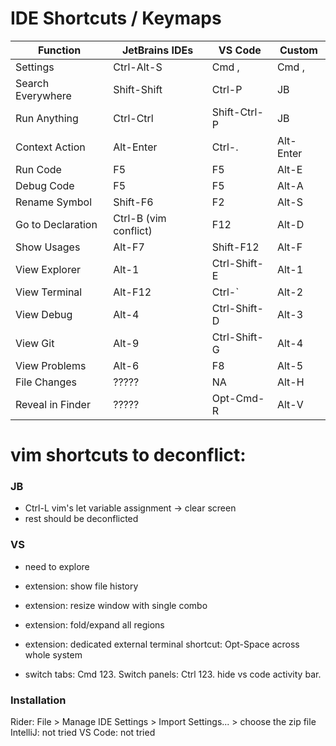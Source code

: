# IDE Shortcuts / Keymaps

| Function          | JetBrains IDEs        | VS Code      | Custom    |
| ----------------- | --------------------- | ------------ | --------- |
| Settings          | Ctrl-Alt-S            | Cmd ,        | Cmd ,     |
| Search Everywhere | Shift-Shift           | Ctrl-P       | JB        | <VS Go To File />
| Run Anything      | Ctrl-Ctrl             | Shift-Ctrl-P | JB        | <VS Show all commands />
| Context Action    | Alt-Enter             | Ctrl-.       | Alt-Enter | <VS Quick Fix />
| Run Code          | F5                    | F5           | Alt-E     | <VS Run is Debug />
| Debug Code        | F5                    | F5           | Alt-A     |
| Rename Symbol     | Shift-F6              | F2           | Alt-S     |
| Go to Declaration | Ctrl-B (vim conflict) | F12          | Alt-D     | <JB Go To Declaration or Usages, VS Preview Declaration />
| Show Usages       | Alt-F7                | Shift-F12    | Alt-F     | <VS Peek References />
| View Explorer     | Alt-1                 | Ctrl-Shift-E | Alt-1     | <VS Show Explorer />
| View Terminal     | Alt-F12               | Ctrl-\`      | Alt-2     | 
| View Debug        | Alt-4                 | Ctrl-Shift-D | Alt-3     | <VS Show Run and Debug />
| View Git          | Alt-9                 | Ctrl-Shift-G | Alt-4     | <VS Show Source Control />
| View Problems     | Alt-6                 | F8           | Alt-5     | <VS Toggle Problems />
| File Changes      | ?????                 | NA           | Alt-H     | <VS Open Changes />
| Reveal in Finder  | ?????                 | Opt-Cmd-R    | Alt-V     | <VS Open Changes />

# vim shortcuts to deconflict:
### JB
- Ctrl-L vim's let variable assignment -> clear screen
- rest should be deconflicted

### VS
- need to explore

- extension: show file history
- extension: resize window with single combo
- extension: fold/expand all regions
- extension: dedicated external terminal shortcut: Opt-Space across whole system
- switch tabs: Cmd 123. Switch panels: Ctrl 123. hide vs code activity bar.

### Installation
Rider: File > Manage IDE Settings > Import Settings... > choose the zip file
IntelliJ: not tried
VS Code: not tried

